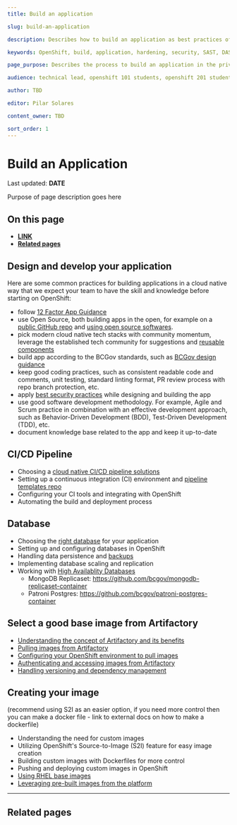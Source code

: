 ```yaml
---
title: Build an application

slug: build-an-application

description: Describes how to build an application as best practices of the platform. 

keywords: OpenShift, build, application, hardening, security, SAST, DAST, PaaS, Risk Mitigation, build best practices, app 

page_purpose: Describes the process to build an application in the private cloud as a Service Platform

audience: technical lead, openshift 101 students, openshift 201 students,  developers

author: TBD

editor: Pilar Solares

content_owner: TBD

sort_order: 1
---
```



# Build an Application 
Last updated: **DATE**

Purpose of page description goes here 

## On this page
* [**LINK**](#link) 
* [**Related pages**](#related-pages)

<!-- ### End of On this page -->

<!-- ### The following topics are listed as suggestions - still to be discussed with subject matter expert  -->
## Design and develop your application
Here are some common practices for building applications in a cloud native way that we expect your team to have the skill and knowledge before starting on OpenShift:

- follow [12 Factor App Guidance](https://12factor.net/)
- use Open Source, both building apps in the open, for example on a [public GitHub repo](https://docs.developer.gov.bc.ca/start-working-in-bcgov-github-organization/) and [using open source softwares](https://docs.developer.gov.bc.ca/evaluate-open-source-content/). 
- pick modern cloud native tech stacks with community momentum, leverage the established tech community for suggestions and [reusable components](https://docs.developer.gov.bc.ca/reusable-services-list/)
- build app according to the BCGov standards, such as [BCGov design guidance](https://docs.developer.gov.bc.ca/about-the-design-system/)
- keep good coding practices, such as consistent readable code and comments, unit testing, standard linting format, PR review process with repo branch protection, etc.
- apply [best security practices](https://docs.developer.gov.bc.ca/security-best-practices-for-apps/) while designing and building the app
- use good software development methodology. For example, Agile and Scrum practice in combination with an effective development approach, such as Behavior-Driven Development (BDD), Test-Driven Development (TDD), etc.
- document knowledge base related to the app and keep it up-to-date

## CI/CD Pipeline
- Choosing a [cloud native CI/CD pipeline solutions](https://docs.developer.gov.bc.ca/ci-cd-pipeline-templates/)
- Setting up a continuous integration (CI) environment and [pipeline templates repo](https://github.com/bcgov/pipeline-templates)
- Configuring your CI tools and integrating with OpenShift 
- Automating the build and deployment process

## Database
- Choosing the [right database](https://docs.developer.gov.bc.ca/opensource-database-technologies/) for your application
- Setting up and configuring databases in OpenShift 
- Handling data persistence and [backups](https://docs.developer.gov.bc.ca/database-backup-best-practices/)
- Implementing database scaling and replication
- Working with [High Availablity Databases](https://docs.developer.gov.bc.ca/high-availability-database-clusters/)
  - MongoDB Replicaset: https://github.com/bcgov/mongodb-replicaset-container
  - Patroni Postgres: https://github.com/bcgov/patroni-postgres-container

## Select a good base image from Artifactory
- [Understanding the concept of Artifactory and its benefits](https://docs.developer.gov.bc.ca/image-artifact-management-with-artifactory/)
- [Pulling images from Artifactory](https://docs.developer.gov.bc.ca/push-pull-artifacts-artifactory/)
- [Configuring your OpenShift environment to pull images](https://docs.developer.gov.bc.ca/setup-artifactory-project-repository/)
- [Authenticating and accessing images from Artifactory](https://docs.developer.gov.bc.ca/setup-artifactory-service-account/)
- [Handling versioning and dependency management](https://docs.developer.gov.bc.ca/best-practices-for-managing-image-streams/)

## Creating your image 
(recommend using S2I as an easier option, if you need more control then you can make a docker file - link to external docs on how to make a dockerfile)
- Understanding the need for custom images
- Utilizing OpenShift's Source-to-Image (S2I) feature for easy image creation
- Building custom images with Dockerfiles for more control
- Pushing and deploying custom images in OpenShift 
- [Using RHEL base images](https://docs.developer.gov.bc.ca/build-with-rhel-base-images/)
- [Leveraging pre-built images from the platform](https://docs.developer.gov.bc.ca/prebuilt-images/)


---
## Related pages 